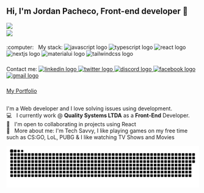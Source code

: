 ## Hi, I'm Jordan Pacheco, Front-end developer 👋
<div>
 <a href="https://github.com/jordanpacheco1">
  <img height="180em" src="https://github-readme-stats.vercel.app/api?username=jordanpacheco1&show_icons=true&theme=tokyonight&count_private=true" />
 </br>
  <img height="180em" src="https://github-readme-stats.vercel.app/api/top-langs/?username=jordanpacheco1&layout=compact&langs_count=16&theme=tokyonight" />
 </a>
</div>
  
<div style="display: inline_block"><br>
 :computer: &nbsp; My stack:
  <img src="https://cdn.jsdelivr.net/gh/devicons/devicon/icons/javascript/javascript-original.svg" height="40" width="52" alt="javascript logo"  />
  <img src="https://cdn.jsdelivr.net/gh/devicons/devicon/icons/typescript/typescript-original.svg" height="40" width="52" alt="typescript logo"  />
  <img src="https://cdn.jsdelivr.net/gh/devicons/devicon/icons/react/react-original.svg" height="40" width="52" alt="react logo"  />
  <img src="https://cdn.jsdelivr.net/gh/devicons/devicon/icons/nextjs/nextjs-original.svg" height="40" width="52" alt="nextjs logo"  />
  <img src="https://cdn.jsdelivr.net/gh/devicons/devicon/icons/materialui/materialui-original.svg" height="40" width="52" alt="materialui logo"  />
  <img src="https://cdn.jsdelivr.net/gh/devicons/devicon/icons/tailwindcss/tailwindcss-original-wordmark.svg" height="40" width="52" alt="tailwindcss logo"  />
</div>

###
Contact me: 
  <a href="https://www.linkedin.com/in/jordan-pacheco/" target="_blank">
    <img src="https://raw.githubusercontent.com/maurodesouza/profile-readme-generator/master/src/assets/icons/social/linkedin/default.svg" width="52" height="40" alt="linkedin logo"  />
  </a>
  <a href="https://twitter.com/JordanPBorges" target="_blank">
    <img src="https://raw.githubusercontent.com/maurodesouza/profile-readme-generator/master/src/assets/icons/social/twitter/default.svg" width="52" height="40" alt="twitter logo"  />
  </a>
  <a href="Soulsgod#0142" target="_blank">
    <img src="https://raw.githubusercontent.com/maurodesouza/profile-readme-generator/master/src/assets/icons/social/discord/default.svg" width="52" height="40" alt="discord logo"  />
  </a>
  <a href="https://www.facebook.com/JordanPachecoo" target="_blank">
    <img src="https://raw.githubusercontent.com/maurodesouza/profile-readme-generator/master/src/assets/icons/social/facebook/default.svg" width="52" height="40" alt="facebook logo"  />
  </a>
  <a href="mailto:jordanrune@gmail.com" target="_blank">
    <img src="https://raw.githubusercontent.com/maurodesouza/profile-readme-generator/master/src/assets/icons/social/gmail/default.svg" width="52" height="40" alt="gmail logo"  />
  </a>
###

<a href="https://my-portfolio-v2-xi-lake.vercel.app/" target="_blank">
    My Portfolio
</a>

  ##
  

 
 I'm a Web developer and I love solving issues using development.
 <br/> :computer:  &nbsp; I currently work @ **Quality Systems LTDA** as a **Front-End** Developer.
 <br/> :purple_heart: &nbsp; I'm open to collaborating in projects using React
 <br/> 💬  &nbsp; More about me: I'm Tech Savvy, I like playing games on my free time such as CS:GO, LoL, PUBG & I like watching TV Shows and Movies
 
 ![Snake animation](https://github.com/jordanpacheco1/jordanpacheco1/blob/output/github-contribution-grid-snake.svg)
